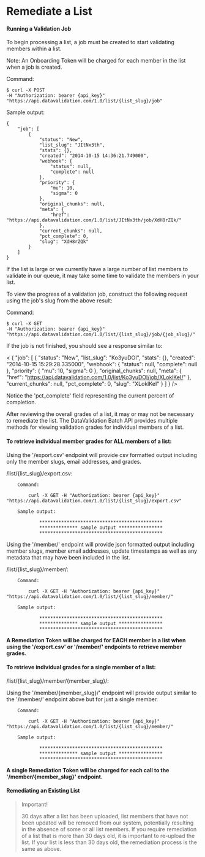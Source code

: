 Remediate a List
====================

#### Running a Validation Job 

To begin processing a list, a job must be created to start validating members within a list.

Note: An Onboarding Token will be charged for each member in the list when a job is created.

Command:

    $ curl -X POST
    -H "Authorization: bearer {api_key}"
    "https://api.datavalidation.com/1.0/list/{list_slug}/job"

Sample output:

    {
        "job": [
            {
                "status": "New",
                "list_slug": "JItNx3th",
                "stats": {},
                "created": "2014-10-15 14:36:21.749000",
                "webhook": {
                    "status": null,
                    "complete": null
                },
                "priority": {
                    "mu": 10,
                    "sigma": 0
                },
                "original_chunks": null,
                "meta": {
                    "href": "https://api.datavalidation.com/1.0/list/JItNx3th/job/XdH8rZQk/"
                },
                "current_chunks": null,
                "pct_complete": 0,
                "slug": "XdH8rZQk"
            }
        ]
    }


If the list is large or we currently have a large number of list members to validate in our queue, it may take some time to validate the members in your list. 

To view the progress of a validation job, construct the following request using the job's slug from the above result:

Command:

    $ curl -X GET
    -H "Authorization: bearer {api_key}"
    "https://api.datavalidation.com/1.0/list/{list_slug}/job/{job_slug}/"


If the job is not finished, you should see a response similar to:

<    {
        "job": [
            {
                "status": "New",
                "list_slug": "Ko3yuDOI",
                "stats": {},
                "created": "2014-10-15 15:29:28.335000",
                "webhook": {
                    "status": null,
                    "complete": null
                },
                "priority": {
                    "mu": 10,
                    "sigma": 0
                },
                "original_chunks": null,
                "meta": {
                    "href": "https://api.datavalidation.com/1.0/list/Ko3yuDOI/job/XLoklKeI/"
                },
                "current_chunks": null,
                "pct_complete": 0,
                "slug": "XLoklKeI"
            }
        ]
    } />

Notice the 'pct_complete' field representing the current percent of completion.


After reviewing the overall grades of a list, it may or may not be necessary to remediate the list. The DataValidation Batch API provides multiple methods for viewing validation grades for individual members of a list.

#### To retrieve individual member grades for ALL members of a list:

Using the '/export.csv' endpoint will provide csv formatted output including only the member slugs, email addresses, and grades.

/list/{list_slug}/export.csv:
    
        Command:

            curl -X GET -H "Authorization: bearer {api_key}" "https://api.datavalidation.com/1.0/list/{list_slug}/export.csv"

        Sample output:

                *********************************************
                ************** sample output ****************
                *********************************************


Using the '/member/' endpoint will provide json formatted output including member slugs, member email addresses, update timestamps as well as any metadata that may have been included in the list.

/list/{list_slug}/member/:

        Command:

            curl -X GET -H "Authorization: bearer {api_key}" "https://api.datavalidation.com/1.0/list/{list_slug}/member/"

        Sample output:

                *********************************************
                ************** sample output ****************
                *********************************************

**A Remediation Token will be charged for EACH member in a list when using the '/export.csv' or '/member/' endpoints to retrieve member grades.**


#### To retrieve individual grades for a single member of a list:
    
/list/{list_slug}/member/{member_slug}/:

Using the '/member/{member_slug}/' endpoint will provide output similar to the '/member/' endpoint above but for just a single member.

        Command:

            curl -X GET -H "Authorization: bearer {api_key}" "https://api.datavalidation.com/1.0/list/{list_slug}/member/"

        Sample output:

                *********************************************
                ************** sample output ****************
                *********************************************

**A single Remediation Token will be charged for each call to the '/member/{member_slug}' endpoint.**


#### Remediating an Existing List 

>Important!
>   
>30 days after a list has been uploaded, list members that have not been updated will be removed from our system, potentially resulting in the absence of some or all list members. If you require remediation of a list that is more than 30 days old, it is important to re-upload the list. If your list is less than 30 days old, the remediation process is the same as above.

